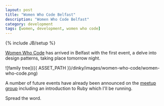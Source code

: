 ```yaml
---
layout: post
title: "Women Who Code Belfast"
description: "Women Who Code Belfast"
category: development
tags: [women, development, women who code]
---
```

{% include JB/setup %}

[Women Who Code](http://womenwhocode.co.uk/) has arrived in Belfast with the first event, a delve into design patterns, taking place tomorrow night. 

![family tree]({{ ASSET_PATH }}/dinky/images/women-who-code/women-who-code.png)

A number of future events have already been announced on the [meetup group](http://www.meetup.com/Women-Who-Code-Belfast) including an introduction to Ruby which I'll be running.

Spread the word.